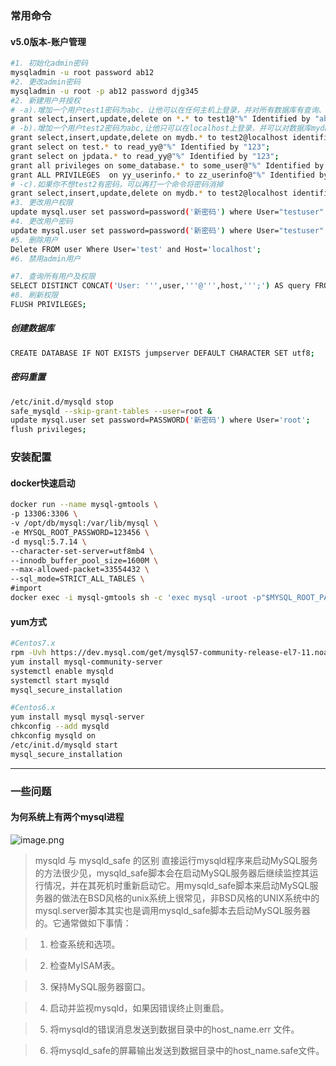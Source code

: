 ### 常用命令
#### v5.0版本-账户管理
```bash
#1. 初始化admin密码
mysqladmin -u root password ab12
#2. 更改admin密码
mysqladmin -u root -p ab12 password djg345
#2. 新建用户并授权
# -a).增加一个用户test1密码为abc，让他可以在任何主机上登录，并对所有数据库有查询、插入、修改、删除的权限。
grant select,insert,update,delete on *.* to test1@"%" Identified by "abc";
# -b).增加一个用户test2密码为abc,让他只可以在localhost上登录，并可以对数据库mydb进行查询、插入、修改、删除的操作（localhost指本地主机，即MYSQL数据库所在的那台主机）
grant select,insert,update,delete on mydb.* to test2@localhost identified by "abc";
grant select on test.* to read_yy@"%" Identified by "123";
grant select on jpdata.* to read_yy@"%" Identified by "123";
grant all privileges on some_database.* to some_user@"%" Identified by "123";
grant ALL PRIVILEGES  on yy_userinfo.* to zz_userinfo@"%" Identified by "123";
# -c).如果你不想test2有密码，可以再打一个命令将密码消掉
grant select,insert,update,delete on mydb.* to test2@localhost identified by "123";
#3. 更改用户权限
update mysql.user set password=password('新密码') where User="testuser" and Host="localhost";
#4. 更改用户密码
update mysql.user set password=password('新密码') where User="testuser" and Host="localhost";
#5. 删除用户
Delete FROM user Where User='test' and Host='localhost';
#6. 禁用admin用户

#7. 查询所有用户及权限
SELECT DISTINCT CONCAT('User: ''',user,'''@''',host,''';') AS query FROM mysql.user;
#8. 刷新权限
FLUSH PRIVILEGES;
```
##### 创建数据库
```bash
CREATE DATABASE IF NOT EXISTS jumpserver DEFAULT CHARACTER SET utf8;
```
##### 密码重置
```bash
/etc/init.d/mysqld stop
safe_mysqld --skip-grant-tables --user=root &
update mysql.user set password=PASSWORD('新密码') where User='root';
flush privileges;
```
### 安装配置
#### docker快速启动
```bash
docker run --name mysql-gmtools \
-p 13306:3306 \
-v /opt/db/mysql:/var/lib/mysql \
-e MYSQL_ROOT_PASSWORD=123456 \
-d mysql:5.7.14 \
--character-set-server=utf8mb4 \
--innodb_buffer_pool_size=1600M \
--max-allowed-packet=33554432 \
--sql_mode=STRICT_ALL_TABLES \
#import
docker exec -i mysql-gmtools sh -c 'exec mysql -uroot -p"$MYSQL_ROOT_PASSWORD"' < ./your.sql
```

#### yum方式

```bash
#Centos7.x
rpm -Uvh https://dev.mysql.com/get/mysql57-community-release-el7-11.noarch.rpm
yum install mysql-community-server
systemctl enable mysqld
systemctl start mysqld
mysql_secure_installation

#Centos6.x
yum install mysql mysql-server
chkconfig --add mysqld
chkconfig mysqld on
/etc/init.d/mysqld start
mysql_secure_installation
```


---

### 一些问题
#### 为何系统上有两个mysql进程
![image.png](https://cdn.nlark.com/yuque/0/2020/png/2623495/1605754553478-60ce4d89-bd7a-47f6-ab9e-8cc0ee0300eb.png#align=left&display=inline&height=75&margin=%5Bobject%20Object%5D&name=image.png&originHeight=75&originWidth=1514&size=23524&status=done&style=none&width=1514)
> mysqld 与 mysqld_safe 的区别
> 直接运行mysqld程序来启动MySQL服务的方法很少见，mysqld_safe脚本会在启动MySQL服务器后继续监控其运行情况，并在其死机时重新启动它。用mysqld_safe脚本来启动MySQL服务器的做法在BSD风格的unix系统上很常见，非BSD风格的UNIX系统中的 mysql.server脚本其实也是调用mysqld_safe脚本去启动MySQL服务器的。它通常做如下事情：

> 1. 检查系统和选项。

> 2. 检查MyISAM表。

> 3. 保持MySQL服务器窗口。

> 4. 启动并监视mysqld，如果因错误终止则重启。

> 5. 将mysqld的错误消息发送到数据目录中的host_name.err 文件。

> 6. 将mysqld_safe的屏幕输出发送到数据目录中的host_name.safe文件。
